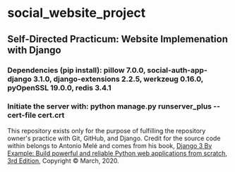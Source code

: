 # social_website_project
## Self-Directed Practicum: Website Implemenation with Django

### Dependencies (pip install): pillow 7.0.0, social-auth-app-django 3.1.0, django-extensions 2.2.5, werkzeug 0.16.0, pyOpenSSL 19.0.0, redis 3.4.1
### Initiate the server with: python manage.py runserver_plus --cert-file cert.crt

This repository exists only for the purpose of fulfilling the repository owner's practice with Git, GitHub, and Django.  Credit for the source code within belongs to Antonio Melé and comes from his book, <u>Django 3 By Example: Build powerful and reliable Python web applications from scratch, 3rd Edition</u>, Copyright &#169; March, 2020.
